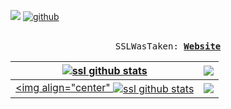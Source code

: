 ![](https://komarev.com/ghpvc/?username=ssllllll)
  [![github](https://img.shields.io/github/followers/ssllllll?label=follow&style=social)](https://github.com/ssllllll)</br></br>
<p align="center">
  <samp>
    SSLWasTaken:
    <b><a href="https://ssllllll.github.io/mysite/">Website</a></b>
    <b><a href="https://ssllllll.github.io/mysite/"></a></b>
</samp><br>
</p>




| <a href="https://github-readme-stats.vercel.app/api?username=ssllllll&theme=radical&show_icons=true&count_private=true"><img align="center" src="https://github-readme-stats.vercel.app/api?username=ssllllll&theme=radical&show_icons=true&count_private=true" alt="ssl github stats" /></a> | <a href="https://github-readme-stats.vercel.app/api/top-langs/?username=ssllllll&layout=compact&theme=radical&langs_count=&count_private=true7"><img align="center" src="https://github-readme-stats.vercel.app/api/top-langs/?username=ssllllll&layout=compact&theme=radical&langs_count=7&count_private=true" /></a> |
| ------------- | ------------- |
| <a href="https://github-readme-stats.vercel.app/api/pin/?username=ssllllll&repo=oyvey-continued-faxhack-owned"> <img align="center" <img align="center" src="https://github-readme-stats.vercel.app/api/pin/?username=ssllllll&repo=oyvey-continued-faxhack-owned" alt="ssl github stats" /></a> | <a href="https://github-readme-stats.vercel.app/api/top-langs/?username=ssllllll&layout=compact&theme=radical&langs_count=&count_private=true7"><img align="center" src="https://github-readme-stats.vercel.app/api/top-langs/?username=ssllllll&layout=compact&theme=radical&langs_count=7&count_private=true" /></a> |



